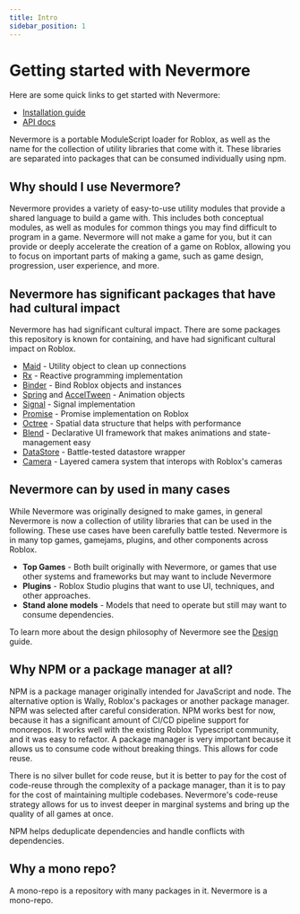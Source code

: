 ```yaml
---
title: Intro
sidebar_position: 1
---
```


# Getting started with Nevermore

Here are some quick links to get started with Nevermore:

* [Installation guide](/docs/Installation)
* [API docs](/api/AccelTween)

Nevermore is a portable ModuleScript loader for Roblox, as well as the name for the collection of utility libraries that come with it. These libraries are separated into packages that can be consumed individually using npm.


## Why should I use Nevermore?

Nevermore provides a variety of easy-to-use utility modules that provide a shared language to build a game with. This includes both conceptual modules, as well as modules for common things you may find difficult to program in a game. Nevermore will not make a game for you, but it can provide or deeply accelerate the creation of a game on Roblox, allowing you to focus on important parts of making a game, such as game design, progression, user experience, and more.

## Nevermore has significant packages that have had cultural impact
Nevermore has had significant cultural impact. There are some packages this repository is known for containing, and have had significant cultural impact on Roblox.

* [Maid](/api/Maid) - Utility object to clean up connections
* [Rx](/api/Rx) - Reactive programming implementation
* [Binder](/api/Binder) - Bind Roblox objects and instances
* [Spring](/api/Spring) and [AccelTween](/api/AccelTween) - Animation objects
* [Signal](/api/Signal) - Signal implementation
* [Promise](/api/Promise) - Promise implementation on Roblox
* [Octree](/api/Octree) - Spatial data structure that helps with performance
* [Blend](/api/Blend) - Declarative UI framework that makes animations and state-management easy
* [DataStore](/api/DataStore) - Battle-tested datastore wrapper
* [Camera](/api/CameraStackService) - Layered camera system that interops with Roblox's cameras

## Nevermore can by used in many cases
While Nevermore was originally designed to make games, in general Nevermore is now a collection of utility libraries that can be used in the following. These use cases have been carefully battle tested. Nevermore is in many top games, gamejams, plugins, and other components across Roblox.

* **Top Games** - Both built originally with Nevermore, or games that use other systems and frameworks but may want to include Nevermore
* **Plugins** - Roblox Studio plugins that want to use UI, techniques, and other approaches.
* **Stand alone models** - Models that need to operate but still may want to consume dependencies.

To learn more about the design philosophy of Nevermore see the [Design](/docs/design) guide.

## Why NPM or a package manager at all?
NPM is a package manager originally intended for JavaScript and node. The alternative option is Wally, Roblox's packages or another package manager. NPM was selected after careful consideration. NPM works best for now, because it has a significant amount of CI/CD pipeline support for monorepos. It works well with the existing Roblox Typescript community, and it was easy to refactor. A package manager is very important because it allows us to consume code without breaking things. This allows for code reuse.

There is no silver bullet for code reuse, but it is better to pay for the cost of code-reuse through the complexity of a package manager, than it is to pay for the cost of maintaining multiple codebases. Nevermore's code-reuse strategy allows for us to invest deeper in marginal systems and bring up the quality of all games at once.

NPM helps deduplicate dependencies and handle conflicts with dependencies.

## Why a mono repo?
A mono-repo is a repository with many packages in it. Nevermore is a mono-repo.